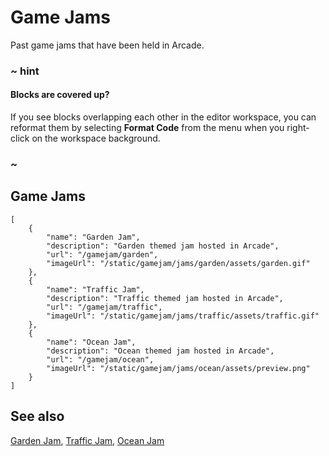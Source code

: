 # Game Jams

Past game jams that have been held in Arcade.

### ~ hint

#### Blocks are covered up?

If you see blocks overlapping each other in the editor workspace, you can
reformat them by selecting **Format Code** from the menu when you right-click
on the workspace background.

### ~


## Game Jams

```codecard
[
    {
        "name": "Garden Jam",
        "description": "Garden themed jam hosted in Arcade",
        "url": "/gamejam/garden",
        "imageUrl": "/static/gamejam/jams/garden/assets/garden.gif"
    },
    {
        "name": "Traffic Jam",
        "description": "Traffic themed jam hosted in Arcade",
        "url": "/gamejam/traffic",
        "imageUrl": "/static/gamejam/jams/traffic/assets/traffic.gif"
    },
    {
        "name": "Ocean Jam",
        "description": "Ocean themed jam hosted in Arcade",
        "url": "/gamejam/ocean",
        "imageUrl": "/static/gamejam/jams/ocean/assets/preview.png"
    }
]
```

## See also

[Garden Jam](/gamejam/garden),
[Traffic Jam](/gamejam/traffic),
[Ocean Jam](/gamejam/ocean)
